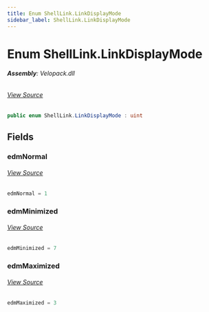 ```yaml
---
title: Enum ShellLink.LinkDisplayMode
sidebar_label: ShellLink.LinkDisplayMode
---
```

# Enum ShellLink.LinkDisplayMode


###### **Assembly**: Velopack.dll
###### [View Source](https://github.com/velopack/velopack.git/blob/master/src/Velopack/Windows/ShellLink.cs#L475)
```csharp title="Declaration"
public enum ShellLink.LinkDisplayMode : uint
```
## Fields
### edmNormal

###### [View Source](https://github.com/velopack/velopack.git/blob/master/src/Velopack/Windows/ShellLink.cs#L477)
```csharp title="Declaration"
edmNormal = 1
```
### edmMinimized

###### [View Source](https://github.com/velopack/velopack.git/blob/master/src/Velopack/Windows/ShellLink.cs#L478)
```csharp title="Declaration"
edmMinimized = 7
```
### edmMaximized

###### [View Source](https://github.com/velopack/velopack.git/blob/master/src/Velopack/Windows/ShellLink.cs#L479)
```csharp title="Declaration"
edmMaximized = 3
```
